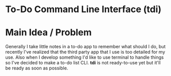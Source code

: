 # To-Do Command Line Interface (tdi)

# Main Idea / Problem

Generally I take little notes in a to-do app to remember what should I do, but recently I've realized that the third party app that I use is too detailed for my use. Also when I develop something I'd like to use terminal to handle things so I've decided to make a to-do list CLI. 
**tdi** is not ready-to-use yet but it'll be ready as soon as possible.

